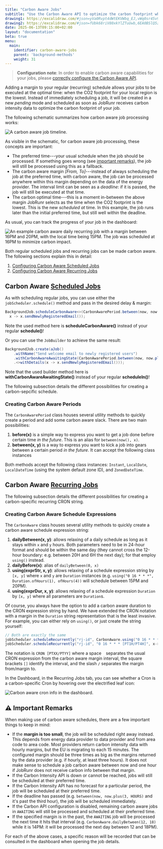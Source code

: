 ```yaml
---
title: "Carbon Aware Jobs"
subtitle: "Use the Carbon Aware API to optimize the carbon footprint when scheduling (recurring) jobs."
drawing1: https://excalidraw.com/#json=yVa0Rvpt4dWtEKVWbq_EJ,vWq0sr45v9nCOZZjDuGzfQ
drawing2: https://excalidraw.com/#json=fUbk68riV80xkYlZTuUwb,6EA0BSlQ5zdXLXGC8Z6ODQ
date: 2025-06-13T09:15:00+02:00
layout: "documentation"
beta: true
menu: 
  main: 
    identifier: carbon-aware-jobs
    parent: 'background-methods'
    weight: 31
---
```


> **Configuration note**: In order to enable carbon aware capabilities for your jobs, please [correctly configure the Carbon Aware API](/en/documentation/configuration/carbon-aware/).

Adding a margin to your regular (recurring) schedule allows your jobs to be executed at the optimal time: when the CO2 footprint for your local region is the lowest. Instead of immediately scheduling a job, it will be created in a new _pending_ mode and scheduled as soon as JobRunr receives carbon intensity data to optimize the carbon footprint of your job. 

The following schematic summarizes how carbon aware job processing works:

![](/documentation/carbon-schematic.png "A carbon aware job timeline.")

As visible in the schematic, for carbon aware job processing, these concepts are important:

- The preferred time---your usual schedule when the job should be processed. If something goes wrong (see [important remarks](#-important-remarks)), the job will still be processed using this as a fallback.
- The carbon aware margin _\[From, To\]_---instead of always scheduling the job at the preferred time, with carbon aware, the job can be processed anywhere within this margin depending on the data of the energy provider. The interval limit can be seen as a _deadline_: if it is passed, the job will still be executed at that time.
- The carbon optimal time---this is a moment in-between the above margin JobRunr selects as the time when the CO2 footprint is the lowest. This is the new _scheduled at_ time. In this example, the job runs later than the initial preferred time, but still well within the deadline.

As usual, you can track the progress of your job in the dashboard:

![](/documentation/carbon-aware-job-scheduled-to-minimize-carbon-impact.png "An example carbon aware daily recurring job with a margin between 16PM and 20PM, with the local time being 15PM. The job was scheduled at 16PM to minimize carbon impact.")

Both regular scheduled jobs and recurring jobs can be made carbon aware. The following sections explain this in detail:

1. [Configuring Carbon Aware Scheduled Jobs](#carbon-aware-scheduled-jobsendocumentationbackground-methodsscheduling-jobs)
2. [Configuring Carbon Aware Recurring Jobs](#carbon-aware-recurring-jobsendocumentationbackground-methodsrecurring-jobs)

## Carbon Aware [Scheduled Jobs](/en/documentation/background-methods/scheduling-jobs/)

As with scheduling regular jobs, you can use either the `jobScheduler.schedule()` method and pass in the desired delay & margin:

```java
BackgroundJob.scheduleCarbonAware<>(CarbonAwarePeriod.between(now, now.plus(5, HOURS)), 
  x -> x.sendNewlyRegisteredEmail());
```

Note the used method here is **scheduleCarbonAware()** instead of your regular **schedule()**!

Or you can use the `JobBuilder` to achieve the same result:

```java
BackgroundJob.create(aJob()
    .withName("Send welcome email to newly registered users")
    .withCarbonAwareAwaitingState(CarbonAwarePeriod.between(now, now.plus(5, HOURS)))
    .<>withDetails(x -> x.sendNewlyRegisteredEmail()));
```

Note that the used builder method here is **withCarbonAwareAwaitingState()** instead of your regular **scheduleIn()**!

The following subsection details the different possibilities for creating a carbon-sepcific schedule.

### Creating Carbon Aware Periods

The `CarbonAwarePeriod` class houses several utility methods to quickly create a period and add some carbon aware slack. There are two main possibilities:

1. **before(x)** is a simple way to express you want to get a job done before certain time _in the future_. This is an alias for `between(now(), x)`. 
2. **between(x, y)** is a way to express you want to kick a job into gears between a certain period _in the future_. It can accept the following class instances

Both methods accept the following class instances: `Instant`, `LocalDate`, `LocalDateTime` (using the system default zone ID), and `ZonedDateTime`. 

## Carbon Aware [Recurring Jobs](/en/documentation/background-methods/recurring-jobs/)

The following subsection details the different possibilities for creating a carbon-specific recurring CRON string.

### Creating Carbon Aware Schedule Expressions

The `CarbonAware` class houses several utility methods to quickly create a carbon aware schedule expression string:

1. **dailyBetween(x, y)**: allows relaxing of a daily schedule as long as it stays within `x` and `y` hours. Both parameters need to be in 24-hour format and should be within the same day (they cannot cross the 12-hour boundary: e.g. between 20H and 6H the next day); for that employ `using()` instead. 
2. **dailyBefore(x)**: alias of `dailyBetween(0, x)`
3. **using(exprStr, x, y)**: allows relaxing of a schedule expression string by `[x, y]` where `x` and `y` are `Duration` instances (e.g. `using("0 16 * * *", Duration.ofHours(1), ofHours(4))` will schedule between 15PM and 20PM). 
4. **using(exprDur, x, y)**: allows relaxing of a schedule expression `Duration` by `[x, y]` where all parameters are `Duration`s.

Of course, you always have the option to add a carbon aware duration to the CRON expression string by hand. We have extended the CRON notation with a margin in the `Duration` string representation that is the least invasive. For example, you can either rely on `using()`, or just create the string yourself:

```java
// Both are exactly the same
jobScheduler.scheduleRecurrently("rj-id", CarbonAware.using("0 16 * * *", Duration.ofHours(1), ofHours(4)), x->doWork())
jobScheduler.scheduleRecurrently("rj-id", "0 16 * * * [PT1H/PT4H]", x->doWork())
```

The notation is `CRON [PTXX/PTYY]` where a space ` ` separates the usual CRON expression from the carbon aware margin interval, the square brackets `[]` identify the interval, and the slash `/` separates the margin from/margin to.

In the Dashboard, in the Recurring Jobs tab, you can see whether a Cron is a carbon-specific Cron by hovering over the electrified leaf icon:

![](/documentation/carbon-aware-recurring-job-in-dashboard.png "Carbon aware cron info in the dashboard.")


## ⚠️ Important Remarks

When making use of carbon aware schedules, there are a few important things to keep in mind:

- If the **margin is too small**, the job will be scheduled right away instead. This depends from energy data provider to data provider and from area code to area code. Most providers return carbon intensity data with hourly margins, but the EU is migrating to each 15 minutes. The configured margin should be three times as big as the margins returned by the data provider (e.g. if hourly, at least three hours). It does not make sense to schedule a job carbon aware between now and one hour if JobRunr does not receive carbon info between that margin. 
- If the Carbon Intensity API is down or cannot be reached, jobs will still be scheduled at their preferred time.
- If the Carbon Intensity API has no forecast for a particular period, the job will be scheduled at their preferred time.
- If the deadline has passed (e.g. `between(now, now.plus(3, HOURS)` and it's past the third hour), the job will be scheduled immediately.
- If the Carbon API configuration is disabled, remaining carbon aware jobs in `AWAITING` will still be processed and scheduled at their preferred time. 
- If the specified margin is in the past, the `AWAITING` job will be processed the next time it hits that interval (e.g. `CarbonAware.dailyBetween(12, 18)` while it is 14PM: it will be processed the next day between 12 and 18PM). 

For each of the above cases, a specific reason will be recorded that can be consulted in the dashboard when opening the job details. 
